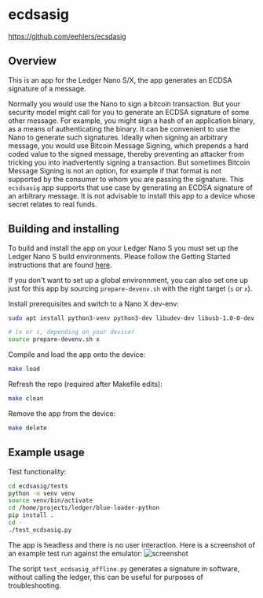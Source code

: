 # ecdsasig

<https://github.com/eehlers/ecsdasig>

## Overview
This is an app for the Ledger Nano S/X, the app generates an ECDSA signature of a message.

Normally you would use the Nano to sign a bitcoin transaction.  But your security model might call for you to generate an ECDSA signature of some other message.  For example, you might sign a hash of an application binary, as a means of authenticating the binary.  It can be convenient to use the Nano to generate such signatures.  Ideally when signing an arbitrary message, you would use Bitcoin Message Signing, which prepends a hard coded value to the signed message, thereby preventing an attacker from tricking you into inadvertently signing a transaction.  But sometimes Bitcoin Message Signing is not an option, for example if that format is not supported by the consumer to whom you are passing the signature.  This `ecsdsasig` app supports that use case by generating an ECDSA signature of an arbitrary message.  It is not advisable to install this app to a device whose secret relates to real funds.

## Building and installing
To build and install the app on your Ledger Nano S you must set up the Ledger Nano S build environments. Please follow the Getting Started instructions that are found [here](https://ledger.readthedocs.io/en/latest/userspace/getting_started.html).

If you don't want to set up a global environnment, you can also set one up just for this app by sourcing `prepare-devenv.sh` with the right target (`s` or `x`).

Install prerequisites and switch to a Nano X dev-env:
```bash
sudo apt install python3-venv python3-dev libudev-dev libusb-1.0-0-dev

# (x or s, depending on your device)
source prepare-devenv.sh x 
```

Compile and load the app onto the device:
```bash
make load
```

Refresh the repo (required after Makefile edits):
```bash
make clean
```

Remove the app from the device:
```bash
make delete
```

## Example usage

Test functionality:
```bash
cd ecdsasig/tests
python -m venv venv
source venv/bin/activate
cd /home/projects/ledger/blue-loader-python
pip install .
cd -
./test_ecdsasig.py
```
The app is headless and there is no user interaction.  Here is a screenshot of an example test run against the emulator:
![screenshot](img/screenshot.png)

The script `test_ecdsasig_offline.py` generates a signature in software, without calling the ledger, this can be useful for purposes of troubleshooting.

